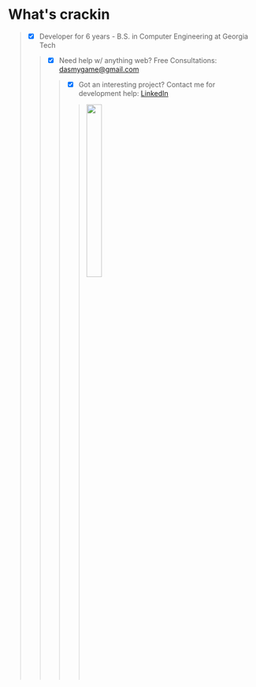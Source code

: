 # What's crackin
> - [x] Developer for 6 years - B.S. in Computer Engineering at Georgia Tech <br>
>> - [x] Need help w/ anything web? Free Consultations: dasmygame@gmail.com <br>
>>> - [x] Got an interesting project? Contact me for development help: <a href = https://www.linkedin.com/in/rahul-das-a220635b/> LinkedIn </a>
>>>> <img src="https://media.giphy.com/media/fwbZnTftCXVocKzfxR/source.gif" width=30% height=30%>
